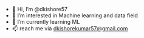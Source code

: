 - 👋 Hi, I’m @dkishore57
- 👀 I’m interested in Machine learning and data field
- 🌱 I’m currently learning ML
- 📫 reach me via dkishorekumar57@gmail.com

<!---
dkishore57/dkishore57 is a ✨ special ✨ repository because its `README.md` (this file) appears on your GitHub profile.
You can click the Preview link to take a look at your changes.
--->
